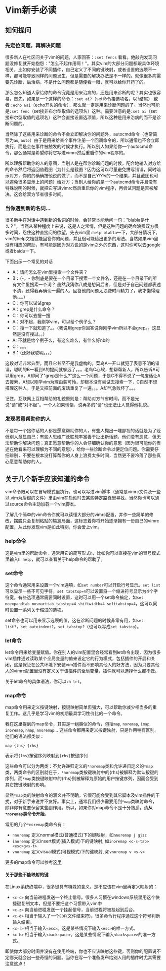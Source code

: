 Vim新手必读
===========

如何提问
--------

### 先定位问题，再解决问题

很多新人在社区问关于vim的问题，人家回答：`:set fencs` 看看。他敲完发现问题没修复就开始抱怨："怎么不起作用啊！"。其实vim的大部分问题都跟具体环境相关，比如你安装了不同插件，自己定义了不同的键映射，或者设置的选项不一样，都可能导致同样的问题发生，但是需要的解决办法是不一样的。就像很多病需要先诊断，后治病，不是什么问题都是随便看一眼，就可以给你开药了的。

那么怎么知道人家给你的命令究竟是用来治病的，还是用来诊断的呢？其实也很容易，首先，如果是一个这样的命令：`:set ai?`（set命令接选项名，以`?`结尾） 或者 `:echo &ai`（echo开头的命令），那么就一定是用来诊断问题的了。当然也可能是`:set fenc`（set接非布尔型取值的选项名）这种。需要注意的是`:set ai`（set接布尔型取值的选项名）这种会直接设置选项值，所以这种是用来治病的而不是诊断问题的。

当然除了这些用来诊断的命令不会立即解决你的问题外，autocmd命令（也常简写为`au`, `auto`）由于是用来给某个事件注册一个回调命令的，所以通常也不会立即执行，而是会在事件被触发的时候才执行。所以别人如果给你一个autocmd命令，那么通常是希望你将它写进vimrc然后重启你的vim程序的。

所以理解帮助你的人的意图，当别人是在帮你诊断问题的时候，配合地输入对方给的命令然后将返回值截图（为什么是截图？因为这可以尽量避免拼写错误，同时暗示对方，你的的确确按他说的做了，而不是自己*YiYin*的一个结果，并且截图也可以避免很多显示上的问题）给对方；当别人给你的是一个autocmd命令并且没有特殊说明的时候，就把它写进vimrc然后重启你的vim程序，再尝试问题是否被解决。这会给双方节省很多时间。

### 当你遇到新的名词...

很多新手在对话中遇到新的名词的时候，会非常本能地问一句："blabla是什么？"。当然从某种程度上来说，这是人之常情，但是这种问题的确会浪费双方很多时间，忍住这种直接问的欲望，先去vim里`:help blabla`一下，大部分情况下，vim的help文档就能回答你的问题，并且很可能给出更多的用法。当然如果vim里没有相应的帮助，有可能是因为对方说的是vim之外的东西，这时你可以去google或者baidu一下。

下面出示一个常见的对话

- A：请问怎么在vim里搜索一个文件夹？
- B：（-。- 你到底是要在一个目录下搜索一个文件名，还是在一个目录下的所有文件里搜索一个词？ 虽然我猜你八成是想问后者，但是对于自己问题都表述不清，还得我再确认一遍的人，回答他的问题太浪费时间精力了，我才懒得理他。。。）
- C：你可以试试grep
- A：grep是什么命令？
- C：你可以去搜一搜
- A：对不起，我刚学vim，可以给个例子么？
- C：搜一下就知道了。。（我说用grep你回答说你刚学vim所以不会grep。。这显然是没有搜过。。）
- A: 不就是给个例子么，有这么难么，有什么好nb的
- C：。。。
- B：（还好我聪明。。。）

这段对话非常典型，而且它甚至不是我虚构的。菜鸟A一开口就犯了表意不明的错误，聪明的B一看到A的提问就躲远了。。。老鸟C心软，想帮帮新人，所以告诉A可以用grep，A却问了"grep是什么?"这么一个问题，于是C不得不说了一句废话让A去搜索，A想以刚学vim为理由装可怜，却根本没有尝试去搜索一下，C自然不想搭理这种人，于是又把前面的废话重复了一遍。。。A却气急败坏了。。。

记住，互联网上互相帮助的礼貌原则是：帮助对方节省时间，而不是光说"请"或"对不起"。一个人如果懒惰，说再多的"请"也无法让人觉得他礼貌。

### 发现愿意帮助你的人

不是每一个接你话的人都是愿意帮助你的人，有些人抛出一堆鄙视的话就是为了贬低别人章显自己；有些人思维广泛联想丰富善于扯出新话题，他们没有恶意，但无法帮助你解决问题；真正愿意帮助你的人会仔细确认你的意思（因为很可能你的表述在他看来可以理解为不同的意思），给你一些诊断命令以便定位问题。你需要仔细辨别，不要在根本没打算帮你的人身上浪费太多时间，当然更不要冷落了那些真心愿意帮助你的人。

关于几个新手应该知道的命令
--------------------------

vim命令既可以在冒号模式里执行，也可以写进vim脚本（通常是vimrc文件及一些以.vim为后缀的文件）里由vim在启动时去某些特定路径里寻找。当然你也可以通过source命令主动加载一个vim脚本。

了解几个简单的vim命令你就可以读懂大部分的vimrc配置，并作一些简单的修改，摆脱只会复制粘贴的尴尬局面，这标志着你将开始逐渐拥有一份自己的vimrc配置，从此你发现vim是如此特别，你会爱上vim。

### help命令

这是vim里的帮助命令，通常用它的简写形式`h`，比如你可以直接在vim的冒号模式里输入`h help`，就可以查看关于help命令的帮助了。

### set命令

这个命令通常用来设置一个vim选项，如`set number`可以开启行号显示。`set list`可以显示一些不可见字符。`set tabstop=4`可以设置将一个缩进符号显示为4个字符宽。有些选项通常需要同时设置，这时可以用一个set命令搞定，如`set noexpandtab nosmarttab tabstop=4 shiftwidth=4 softtabstop=4`，这可以同时设置一系列关于缩进的选项。

set命令也可以用来显示选项的值，这在诊断问题的时候非常有用，如`set list?`，`set autoindent?`，`set tabstop?`（也可以写成`set tabstop`）。

### let命令

let命令用来给变量赋值。你在别人的vim配置里会经常看到let命令出现，因为很多vim插件通过读取某个全局变量的值来设定它的行为模式，包括插件的开启和关闭，这是保证在公共环境下安装vim插件而不影响其他人的好方法，因为只要其他人的vimrc配置里没有定义关于该插件的全局变量，插件就可以选择什么都不做。

关于let命令的具体语法，你可以`:h let`。

### map命令

map命令用来定义按键映射，按键映射简单但强大，可以帮助你减少相当多的重复工作。这几乎是学习vim的初期最具学习性价比的一个命令。

我在这里提到的map命令，其实是一组类似的命令，包括`map`, `noremap`, `imap`, `inoremap`, `nmap`, `nnoremap`... 这些命令都用来定义按键映射，只是作用稍有区别。他们的语法都类似：

```map {lhs} {rhs}```

表示将`{lhs}`按键序列映射到`{rhs}`按键序列

这些命令可以分为两类：不允许递归定义的`*noremap`类和允许递归定义的`*map`类，两类命令的区别就在于，`*noremap`类按键映射中的{rhs}被解释为默认按键的序列，而`*map`类按键映射中的{rhs}则被解释为原始的用户按键序列，因而会受到其它按键映射的影响。

显然`*map`类的映射命令的涵义并不明确，它很可能会受到其它脚本及vim插件的干扰，对于新手来说并不友好。事实上，通常我们很少需要用到`*map`类映射命令，除非你有意要保留某些副作用。所以，如果你对map命令不是十分熟悉，请**从`*noremap`类命令开始**。

常用的几个`*noremap`类命令有：
- `nnoremap` 定义normal模式(普通模式)下的键映射，如`nnoremap j gjzz`
- `inoremap` 定义insert模式(插入模式)下的键映射, 如`inoremap <c-s-tab> <esc>g<s-t>`
- `vnoremap` 定义visual模式(可视模式)下的键映射, 如`vnoremap v <s-v>`

更多的map命令可以参考[这里](http://man.lupaworld.com/content/manage/vi/doc/map.html)

#### 关于那些不能映射的键

在Linux系统终端中，很多键具有特殊的含义，是不应该在vim里再定义映射的：
- `<c-c>` 向当前进程发送一个终止信号。很多人习惯在windows系统里用这个快捷键复制文本，但是不要把这个习惯带入vim中
- `<c-z>` 向当前进程发送一个挂起信号，当前进程将被挂起到后台。
- `<c-d>` 相当于输入了一个`EOF`(文件结束符)，很多命令行程序通过这个符号判断输入结束。
- `<c-[>` 相当于输入`<esc>`。这是某些情况下输入`<esc>`的唯一方式。
- `<c-h>` 相当于输入`<backspace>`，这是某些情况下输入`<backspace>`的唯一方式。

即使你大部分时间并没有在使用终端，你也不应该映射这些键，否则你的配置说不定哪天就会出一些奇怪的问题。当你在写一个准备发布给别人用的插件时尤其需要注意这点！

